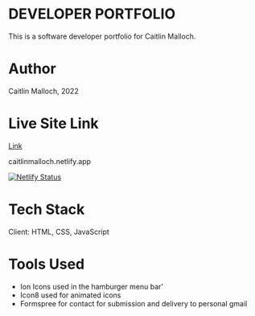 # DEVELOPER PORTFOLIO

This is a software developer portfolio for Caitlin Malloch.

# Author

Caitlin Malloch, 2022

# Live Site Link

[Link](https://caitlinmalloch.netlify.app)

caitlinmalloch.netlify.app

[![Netlify Status](https://api.netlify.com/api/v1/badges/7072ab86-49a8-4b60-84f1-c94f55f0cc5a/deploy-status)](https://app.netlify.com/sites/caitlinmalloch/deploys)

# Tech Stack

Client: HTML, CSS, JavaScript

# Tools Used

- Ion Icons used in the hamburger menu bar'
- Icon8 used for animated icons
- Formspree for contact for submission and delivery to personal gmail
